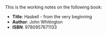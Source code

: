 This is the working notes on the following book:

- **Title**: Haskell - from the very beginning
- **Author**: John Whitington
- **ISBN**: 9780957671133
